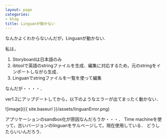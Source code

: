 ```yaml
---
layout: page
categories:
- blog
title: Linguanが動かない
---
```


なんかよくわからないんだが，Linguanが動かない.

私は，

1. Storyboardは日本語のみ
2. ibtoolで英語のstringファイルを生成．編集に対応するため，元のstringをインポートしながら生成．
3. Linguanでstringファイルを一覧を使って編集

なんだが・・・・．

ver1.2にアップデートしてから，以下のようなエラーが出てまったく動かない．

![image]({{ site.baseurl }}/assets/linguanError.png)

アプリケーションのsandbox化が原因なんだろうか・・・．
Time machineを使って，古いバージョンのlinguanをサルベージして，現在使用している．
どうしたらいいんだろう．
